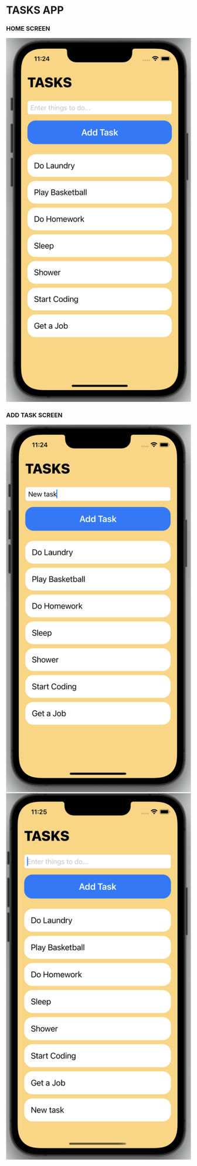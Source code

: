 # TASKS APP

### HOME SCREEN
![](https://github.com/SiddharthMittal07/SwiftUIProjects/blob/main/TasksApp/images/1.png)


### ADD TASK SCREEN
![](https://github.com/SiddharthMittal07/SwiftUIProjects/blob/main/TasksApp/images/2.png)
![](https://github.com/SiddharthMittal07/SwiftUIProjects/blob/main/TasksApp/images/3.png)
